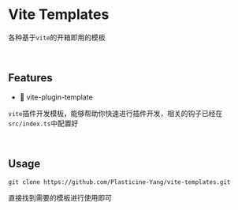 # Vite Templates

各种基于`vite`的开箱即用的模板

<br>

## Features

- 🦄 vite-plugin-template

`vite`插件开发模板，能够帮助你快速进行插件开发，相关的钩子已经在`src/index.ts`中配置好

<br>

## Usage

```shell
git clone https://github.com/Plasticine-Yang/vite-templates.git
```

直接找到需要的模板进行使用即可
